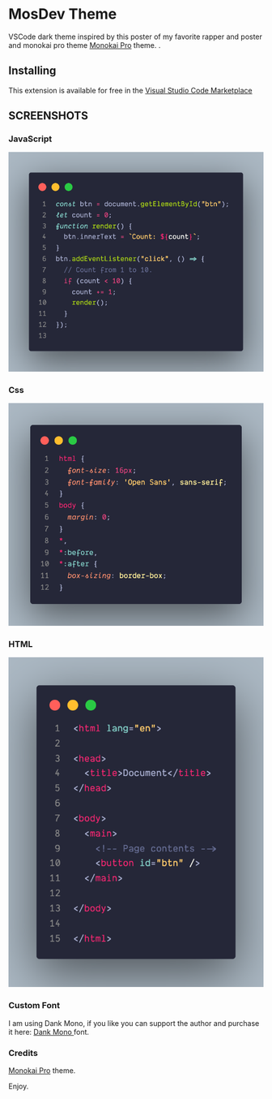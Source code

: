 # MosDev Theme

VSCode dark theme inspired by this poster of my favorite rapper and poster and monokai pro theme [Monokai Pro](https://marketplace.visualstudio.com/items?itemName=monokai.theme-monokai-pro-vscode) theme. .

## Installing

This extension is available for free in the [Visual Studio Code Marketplace](https://marketplace.visualstudio.com/items/akamud.vscode-theme-onedark)

## SCREENSHOTS



### JavaScript

![ScreenShot](https://github.com/Amiinoz/mosdev/blob/main/screenshots/screenshot1.png)

### Css

![ScreenShot](https://github.com/Amiinoz/mosdev/blob/main/screenshots/css.png)

### HTML

![ScreenShot](https://github.com/Amiinoz/mosdev/blob/main/screenshots/html.png)




### Custom Font

I am using Dank Mono, if you like you can support the author and purchase it here: [Dank Mono ](https://philpl.gumroad.com/l/dank-mono) font.


### Credits
[Monokai Pro](https://marketplace.visualstudio.com/items?itemName=monokai.theme-monokai-pro-vscode) theme.


Enjoy.
